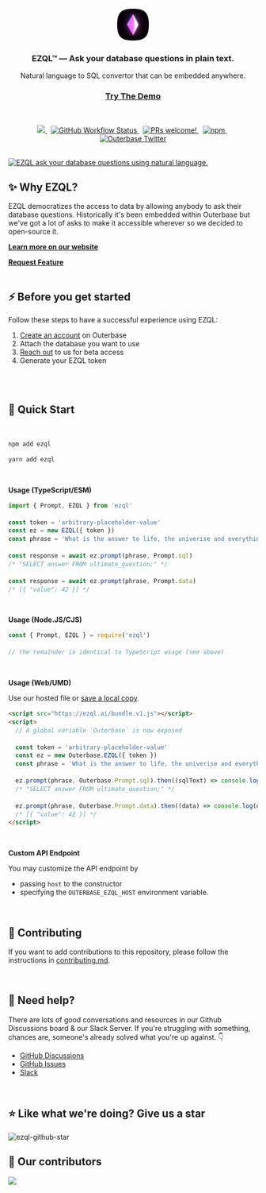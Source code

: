 <p style="border: none; margin-bottom:0; padding-bottom: 0;" align="center">
  <a href="https://ezql.ai">
    <picture>
      <img width="64  " alt="EZQL logo" src="./assets/ezql.png">
    </picture>
  </a>
</p>

<h3 align="center">EZQL™ — Ask your database questions in plain text.</h3>
<p align="center">Natural language to SQL convertor that can be embedded anywhere.</p>

<h3 align="center">
  <a target="_blank" href="https://outerbase.com/signup/" rel="dofollow"><strong>Try The Demo</strong></a>
  <br />
</h3>

<br />

<p align="center">
<a href="https://opensource.org/licenses/MIT">
    <img src="https://img.shields.io/badge/License-MIT-blue.svg?style=flat-square" />
  </a>
  &nbsp;
  <a href="https://github.com/outerbase/ezql/actions">
      <img alt="GitHub Workflow Status" src="https://img.shields.io/github/actions/workflow/status/outerbase/ezql/node.js.yml?style=flat-square" />
  </a>
  &nbsp;
  <a href="https://github.com/Outerbase/ezql/blob/main/contributing.md">
    <img src="https://img.shields.io/badge/PRs-welcome-brightgreen.svg?style=flat-square" alt="PRs welcome!" />
  </a>
  &nbsp;
  <a href="https://www.npmjs.com/package/ezql">
    <img alt="npm" src="https://img.shields.io/npm/v/ezql?style=flat-square" />
  </a>
  &nbsp;
  <a href="https://twitter.com/outerbase">
    <img src="https://img.shields.io/badge/follow-outerbase-1DA1F2?logo=twitter&style=flat-square" alt="Outerbase Twitter" />
  </a>
</p>

<br />

<a href="https://ezql.ai">
  <img src="./assets/ezql_hero.gif" alt="EZQL ask your database questions using natural language." />
</a>

<br />

## ✨ Why EZQL?

EZQL democratizes the access to data by allowing anybody to ask their database questions. Historically it's been embedded within Outerbase but we've got a lot of asks to make it accessible wherever so we decided to open-source it.

<a target="_blank" href="https://ezql.ai/" rel="dofollow"><strong>Learn more on our website</strong></a>

<a target="_blank" href="https://github.com/outerbase/ezql/discussions"><strong>Request Feature</strong></a>
<br />
<br />

## ⚡️ Before you get started

Follow these steps to have a successful experience using EZQL:

1. [Create an account](https://app.outerbase.com/signup) on Outerbase
2. Attach the database you want to use
3. [Reach out](https://join.slack.com/t/outerbasecommunity/shared_invite/zt-1ple7fhsg-2z6MIC_P4fzdrKe1koJ7kQ) to us for beta access
4. Generate your EZQL token

<br />
<br />

## 🚀 Quick Start

<br />

```sh
npm add ezql
```

```sh
yarn add ezql
```

<br />

**Usage (TypeScript/ESM)**

```ts
import { Prompt, EZQL } from 'ezql'

const token = 'arbitrary-placeholder-value'
const ez = new EZQL({ token })
const phrase = 'What is the answer to life, the univerise and everything?'

const response = await ez.prompt(phrase, Prompt.sql)
/* "SELECT answer FROM ultimate_question;" */

const response = await ez.prompt(phrase, Prompt.data)
/* [{ "value": 42 }] */
```

<br />

**Usage (Node.JS/CJS)**

```ts
const { Prompt, EZQL } = require('ezql')

// the remainder is identical to TypeScript usage (see above)
```

<br />

**Usage (Web/UMD)**

Use our hosted file or [save a local copy](https://ezql.ai/bundle.v1.js).

```html
<script src="https://ezql.ai/bundle.v1.js"></script>
<script>
  // A global variable `Outerbase` is now exposed

  const token = 'arbitrary-placeholder-value'
  const ez = new Outerbase.EZQL({ token })
  const phrase = 'What is the answer to life, the univerise and everything?'

  ez.prompt(phrase, Outerbase.Prompt.sql).then((sqlText) => console.log(sqlText))
  /* "SELECT answer FROM ultimate_question;" */

  ez.prompt(phrase, Outerbase.Prompt.data).then((data) => console.log(data))
  /* [{ "value": 42 }] */
</script>
```

<br />

**Custom API Endpoint**

You may customize the API endpoint by

- passing `host` to the constructor
- specifying the `OUTERBASE_EZQL_HOST` environment variable.

<br />

## 🙋 Contributing

If you want to add contributions to this repository, please follow the instructions in [contributing.md](./contributing.md).

<br />

## 🚨 Need help?

There are lots of good conversations and resources in our Github Discussions board & our Slack Server. If you're struggling with something, chances are, someone's already solved what you're up against. :point_down:

- [GitHub Discussions](https://github.com/outerbase/ezql/discussions)
- [GitHub Issues](https://github.com/outerbase/ezql/issues)
- [Slack](https://join.slack.com/t/outerbasecommunity/shared_invite/zt-1ple7fhsg-2z6MIC_P4fzdrKe1koJ7kQ)

<br />

## ⭐ Like what we're doing? Give us a star

![ezql-github-star](./assets/ezql_star.gif)

## 👏 Our contributors

<img align="left" src="https://contributors-img.web.app/image?repo=outerbase/ezql"/>
